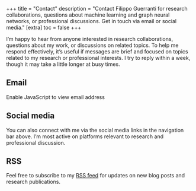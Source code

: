 +++
title = "Contact"
description = "Contact Filippo Guerranti for research collaborations, questions about machine learning and graph neural networks, or professional discussions. Get in touch via email or social media."
[extra]
toc = false
+++

I’m happy to hear from anyone interested in research collaborations, questions about my work, or discussions on related topics. To help me respond effectively, it’s useful if messages are brief and focused on topics related to my research or professional interests. I try to reply within a week, though it may take a little longer at busy times.

## Email

<span id="email-contact">
    <noscript>Enable JavaScript to view email address</noscript>
</span>

<script>
document.addEventListener('DOMContentLoaded', function() {
    const parts = ['fg', 'filippo', 'guerranti', 'com'];
    const email = parts[0] + '@' + parts[1] + parts[2] + '.' + parts[3];
    const emailElement = document.getElementById('email-contact');
    emailElement.innerHTML = '<a href="mailto:' + email + '">' + email + '</a>';
});
</script>

## Social media

You can also connect with me via the social media links in the navigation bar above. I’m most active on platforms relevant to research and professional discussion.

## RSS 

Feel free to subscribe to my [RSS feed](/atom.xml) for updates on new blog posts and research publications.